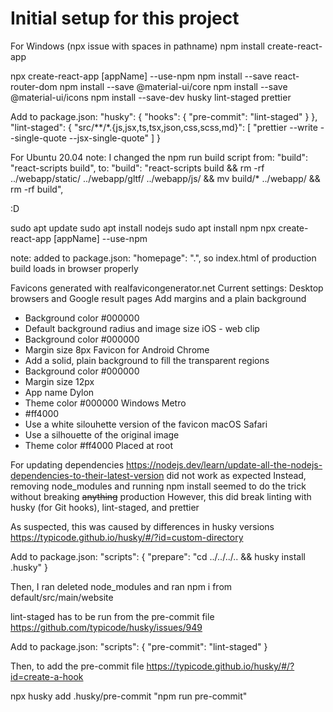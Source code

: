 # Initial setup for this project

For Windows (npx issue with spaces in pathname)
npm install create-react-app

npx create-react-app [appName] --use-npm
npm install --save react-router-dom
npm install --save @material-ui/core
npm install --save @material-ui/icons
npm install --save-dev husky lint-staged prettier

Add to package.json:
  "husky": {
    "hooks": {
      "pre-commit": "lint-staged"
    }
  },
  "lint-staged": {
    "src/**/*.{js,jsx,ts,tsx,json,css,scss,md}": [
    "prettier --write --single-quote --jsx-single-quote"
    ]
  }

For Ubuntu 20.04
note: I changed the npm run build script
from:
"build": "react-scripts build",
to:
"build": "react-scripts build && rm -rf ../webapp/static/ ../webapp/gltf/ ../webapp/js/ && mv build/* ../webapp/ && rm -rf build",

:D

sudo apt update
sudo apt install nodejs
sudo apt install npm
npx create-react-app [appName] --use-npm

note: added to package.json:
"homepage": ".",
so index.html of production build loads in browser properly

Favicons generated with realfavicongenerator.net
Current settings:
Desktop browsers and Google result pages
Add margins and a plain background
* Background color #000000
* Default background radius and image size
iOS - web clip
* Background color #000000
* Margin size 8px
Favicon for Android Chrome
* Add a solid, plain background to fill the transparent regions
* Background color #000000
* Margin size 12px
* App name Dylon
* Theme color #000000
Windows Metro
* #ff4000
* Use a white silouhette version of the favicon
macOS Safari
* Use a silhouette of the original image
* Theme color #ff4000
Placed at root

For updating dependencies
https://nodejs.dev/learn/update-all-the-nodejs-dependencies-to-their-latest-version did not work as expected
Instead, removing node_modules and running npm install seemed to do the trick without breaking ~~anything~~ production
However, this did break linting with husky (for Git hooks), lint-staged, and prettier

As suspected, this was caused by differences in husky versions
https://typicode.github.io/husky/#/?id=custom-directory

Add to package.json:
  "scripts": {
    "prepare": "cd ../../../.. && husky install .husky"
  }

Then, I ran deleted node_modules and ran npm i from default/src/main/website

lint-staged has to be run from the pre-commit file
https://github.com/typicode/husky/issues/949

Add to package.json:
  "scripts": {
    "pre-commit": "lint-staged"
  }

Then, to add the pre-commit file
https://typicode.github.io/husky/#/?id=create-a-hook

npx husky add .husky/pre-commit "npm run pre-commit"